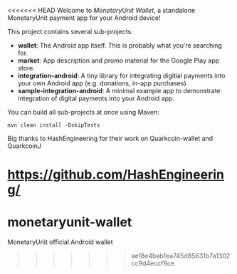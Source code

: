 <<<<<<< HEAD
Welcome to _MonetaryUnit Wallet_, a standalone MonetaryUnit payment app for your Android device!

This project contains several sub-projects:

 * __wallet__:
     The Android app itself. This is probably what you're searching for.
 * __market__:
     App description and promo material for the Google Play app store.
 * __integration-android__:
     A tiny library for integrating digitial payments into your own Android app
     (e.g. donations, in-app purchases).
 * __sample-integration-android__:
     A minimal example app to demonstrate integration of digital payments into
     your Android app.

You can build all sub-projects at once using Maven:

`mvn clean install -DskipTests`

Big thanks to HashEngineering for their work on Quarkcoin-wallet and QuarkcoinJ

https://github.com/HashEngineering/
=======
# monetaryunit-wallet
MonetaryUnit official Android wallet
>>>>>>> ae18e4bab1ea745d85831b7a1302cc9d4eccf9ce

